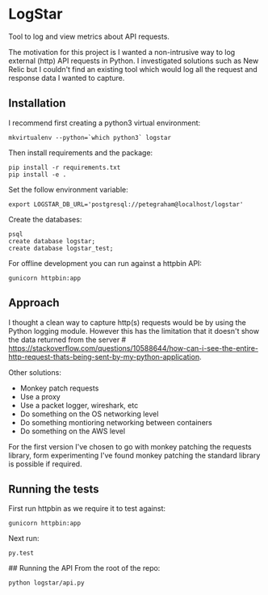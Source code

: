 # LogStar

Tool to log and view metrics about API requests.

The motivation for this project is I wanted a non-intrusive way to log external (http) API requests in Python. I investigated solutions such as New Relic but I couldn't find an existing tool which would log all the request and response data I wanted to capture.

## Installation
I recommend first creating a python3 virtual environment:
```
mkvirtualenv --python=`which python3` logstar
```

Then install requirements and the package:
```
pip install -r requirements.txt
pip install -e .
```

Set the follow environment variable:
```
export LOGSTAR_DB_URL='postgresql://petegraham@localhost/logstar'
```

Create the databases:
```
psql
create database logstar;
create database logstar_test;
```

For offline development you can run against a httpbin API:
```
gunicorn httpbin:app
```

## Approach
I thought a clean way to capture http(s) requests would be by using the Python logging module. However this has the limitation that it doesn't show the data returned from the server # https://stackoverflow.com/questions/10588644/how-can-i-see-the-entire-http-request-thats-being-sent-by-my-python-application.

Other solutions:
- Monkey patch requests
- Use a proxy
- Use a packet logger, wireshark, etc
- Do something on the OS networking level
- Do something montioring networking between containers
- Do something on the AWS level

For the first version I've chosen to go with monkey patching the requests library, form experimenting I've found monkey patching the standard library is possible if required.

## Running the tests
First run httpbin as we require it to test against:
```
gunicorn httpbin:app
```

Next run:
```
py.test
```

## Running the API
From the root of the repo:
```
python logstar/api.py
```
